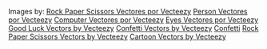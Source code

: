 Images by:
<a href="https://es.vecteezy.com/vectores-gratis/rock-paper-scissors">Rock Paper Scissors Vectores por Vecteezy</a>
<a href="https://es.vecteezy.com/vectores-gratis/person">Person Vectores por Vecteezy</a>
<a href="https://es.vecteezy.com/vectores-gratis/computer">Computer Vectores por Vecteezy</a>
<a href="https://es.vecteezy.com/vectores-gratis/eyes">Eyes Vectores por Vecteezy</a>
<a href="https://www.vecteezy.com/free-vector/good-luck">Good Luck Vectors by Vecteezy</a>
<a href="https://www.vecteezy.com/free-vector/confetti">Confetti Vectors by Vecteezy</a>
<a href="https://www.pngfind.com/download/mRboT_confetti-clipart-pictures-image-png-images-birthday-party">Confetti</a>
<a href="https://www.vecteezy.com/free-vector/rock-paper-scissors">Rock Paper Scissors Vectors by Vecteezy</a>
<a href="https://www.vecteezy.com/free-vector/cartoon">Cartoon Vectors by Vecteezy</a>